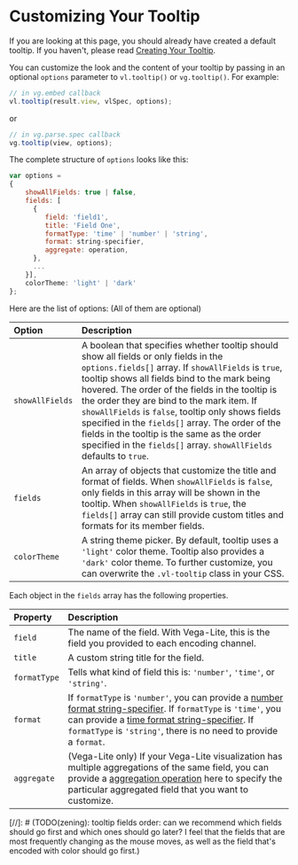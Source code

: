 # Customizing Your Tooltip

If you are looking at this page, you should already have created a default tooltip. If you haven't, please read [Creating Your Tooltip](creating_your_tooltip.md).

You can customize the look and the content of your tooltip by passing in an optional `options` parameter to `vl.tooltip()` or `vg.tooltip()`. For example:

```js
// in vg.embed callback
vl.tooltip(result.view, vlSpec, options);
```
or
```js
// in vg.parse.spec callback
vg.tooltip(view, options);
```

The complete structure of `options` looks like this:

```js
var options =
{
    showAllFields: true | false,
    fields: [
      {
         field: 'field1',
         title: 'Field One',
         formatType: 'time' | 'number' | 'string', 			
         format: string-specifier,
         aggregate: operation,
      },
      ...
    }],
    colorTheme: 'light' | 'dark'
};
```

Here are the list of options:  (All of them are optional)

| Option | Description |
| :------| :-----------|
| `showAllFields` | A boolean that specifies whether tooltip should show all fields or only fields in the `options.fields[]` array. If `showAllFields` is `true`, tooltip shows all fields bind to the mark being hovered. The order of the fields in the tooltip is the order they are bind to the mark item. If `showAllFields` is `false`, tooltip only shows fields specified in the `fields[]` array. The order of the fields in the tooltip is the same as the order specified in the `fields[]` array. `showAllFields` defaults to `true`. |
| `fields` | An array of objects that customize the title and format of fields. When `showAllFields` is `false`, only fields in this array will be shown in the tooltip. When `showAllFields` is `true`, the `fields[]` array can still provide custom titles and formats for its member fields. |
| `colorTheme` | A string theme picker. By default, tooltip uses a `'light'` color theme. Tooltip also provides a `'dark'` color theme. To further customize, you can overwrite the `.vl-tooltip` class in your CSS. |

Each object in the `fields` array has the following properties.

| Property | Description |
| :--------| :-----------|
| `field` | The name of the field. With Vega-Lite, this is the field you provided to each encoding channel. |
| `title` | A custom string title for the field. |
| `formatType` | Tells what kind of field this is: `'number'`, `'time'`, or `'string'`. |
| `format` | If `formatType` is `'number'`, you can provide a [number format string-specifier](https://github.com/mbostock/d3/wiki/Formatting). If `formatType` is `'time'`, you can provide a [time format string-specifier](https://github.com/mbostock/d3/wiki/Time-Formatting). If `formatType` is `'string'`, there is no need to provide a `format`. |
| `aggregate` | (Vega-Lite only) If your Vega-Lite visualization has multiple aggregations of the same field, you can provide a [aggregation operation](https://vega.github.io/vega-lite/docs/aggregate.html#supported-aggregation-operations) here to specify the particular aggregated field that you want to customize. |


[//]: # (TODO(zening): tooltip fields order: can we recommend which fields should go first and which ones should go later? I feel that the fields that are most frequently changing as the mouse moves, as well as the field that's encoded with color should go first.)
